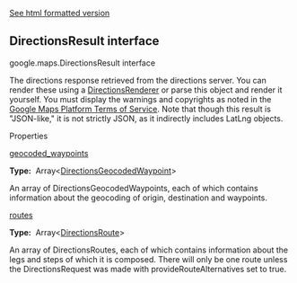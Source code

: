 [See html formatted version](https://huasofoundries.github.io/google-maps-documentation/DirectionsResult.html)


DirectionsResult interface
--------------------------

google.maps.DirectionsResult interface

The directions response retrieved from the directions server. You can render these using a [DirectionsRenderer](DirectionsRenderer.md) or parse this object and render it yourself. You must display the warnings and copyrights as noted in the [Google Maps Platform Terms of Service](/maps/terms). Note that though this result is "JSON-like," it is not strictly JSON, as it indirectly includes LatLng objects.

Properties

[geocoded\_waypoints](#DirectionsResult.geocoded_waypoints)

**Type:**  Array<[DirectionsGeocodedWaypoint](DirectionsGeocodedWaypoint.md)\>

An array of DirectionsGeocodedWaypoints, each of which contains information about the geocoding of origin, destination and waypoints.

[routes](#DirectionsResult.routes)

**Type:**  Array<[DirectionsRoute](DirectionsRoute.md)\>

An array of DirectionsRoutes, each of which contains information about the legs and steps of which it is composed. There will only be one route unless the DirectionsRequest was made with provideRouteAlternatives set to true.
